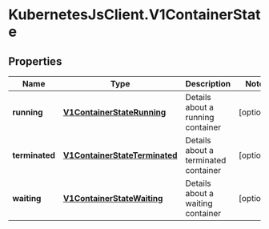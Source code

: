 # KubernetesJsClient.V1ContainerState

## Properties
Name | Type | Description | Notes
------------ | ------------- | ------------- | -------------
**running** | [**V1ContainerStateRunning**](V1ContainerStateRunning.md) | Details about a running container | [optional] 
**terminated** | [**V1ContainerStateTerminated**](V1ContainerStateTerminated.md) | Details about a terminated container | [optional] 
**waiting** | [**V1ContainerStateWaiting**](V1ContainerStateWaiting.md) | Details about a waiting container | [optional] 


